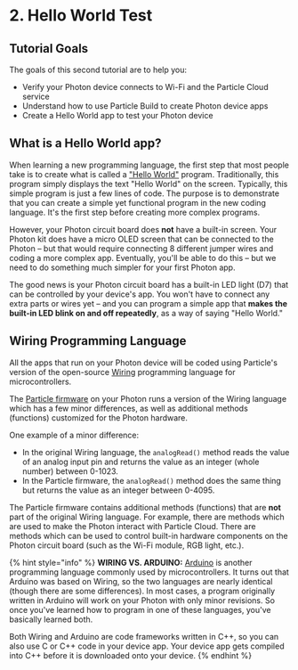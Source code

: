 # 2. Hello World Test

## Tutorial Goals

The goals of this second tutorial are to help you:

* Verify your Photon device connects to Wi-Fi and the Particle Cloud service
* Understand how to use Particle Build to create Photon device apps
* Create a Hello World app to test your Photon device

## What is a Hello World app?

When learning a new programming language, the first step that most people take is to create what is called a ["Hello World"](https://en.wikipedia.org/wiki/%22Hello,_World!%22_program) program. Traditionally, this program simply displays the text "Hello World" on the screen. Typically, this simple program is just a few lines of code. The purpose is to demonstrate that you can create a simple yet functional program in the new coding language. It's the first step before creating more complex programs.

However, your Photon circuit board does **not** have a built-in screen. Your Photon kit does have a micro OLED screen that can be connected to the Photon – but that would require connecting 8 different jumper wires and coding a more complex app.  Eventually, you'll be able to do this – but we need to do something much simpler for your first Photon app.

The good news is your Photon circuit board has a built-in LED light \(D7\) that can be controlled by your device's app. You won't have to connect any extra parts or wires yet – and you can program a simple app that **makes the built-in LED blink on and off repeatedly**, as a way of saying "Hello World."

## Wiring Programming Language

All the apps that run on your Photon device will be coded using Particle's version of the open-source [Wiring](http://www.wiring.org.co/reference/) programming language for microcontrollers.

The [Particle firmware](https://docs.particle.io/reference/firmware/photon/) on your Photon runs a version of the Wiring language which has a few minor differences, as well as additional methods \(functions\) customized for the Photon hardware.

One example of a minor difference:

* In the original Wiring language, the `analogRead()` method reads the value of an analog input pin and returns the value as an integer \(whole number\) between 0-1023.
* In the Particle firmware, the `analogRead()` method does the same thing but returns the value as an integer between 0-4095.

The Particle firmware contains additional methods \(functions\) that are **not** part of the original Wiring language. For example, there are methods which are used to make the Photon interact with Particle Cloud. There are methods which can be used to control built-in hardware components on the Photon circuit board \(such as the Wi-Fi module, RGB light, etc.\).

{% hint style="info" %}
**WIRING VS. ARDUINO:**  [Arduino](https://www.arduino.cc/reference/en/) is another programming language commonly used by microcontrollers. It turns out that Arduino was based on Wiring, so the two languages are nearly identical \(though there are some differences\). In most cases, a program originally written in Arduino will work on your Photon with only minor revisions. So once you've learned how to program in one of these languages, you've basically learned both.

Both Wiring and Arduino are code frameworks written in C++, so you can also use C or C++ code in your device app. Your device app gets compiled into C++ before it is downloaded onto your device.
{% endhint %}



